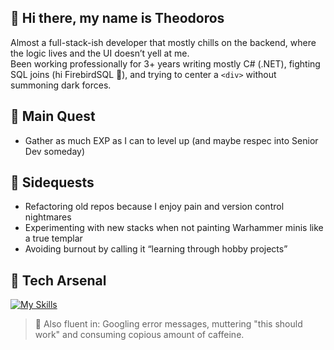 ## 👋 Hi there, my name is Theodoros

Almost a full-stack-ish developer that mostly chills on the backend, where the logic lives and the UI doesn’t yell at me.  
Been working professionally for 3+ years writing mostly C# (.NET), fighting SQL joins (hi FirebirdSQL 👹), and trying to center a `<div>` without summoning dark forces.

## 🎯 Main Quest
- Gather as much EXP as I can to level up (and maybe respec into Senior Dev someday)

## 🧩 Sidequests
- Refactoring old repos because I enjoy pain and version control nightmares
- Experimenting with new stacks when not painting Warhammer minis like a true templar
- Avoiding burnout by calling it “learning through hobby projects”

## 🧰 Tech Arsenal
[![My Skills](https://skillicons.dev/icons?i=js,html,css,dotnet,flask,kotlin,nodejs,py,postgres,postman,mongodb,mysql)](https://skillicons.dev)

> 💬 Also fluent in: Googling error messages, muttering "this should work" and consuming copious amount of caffeine.
